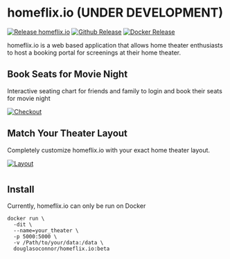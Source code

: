 # homeflix.io (UNDER DEVELOPMENT)
[![Release homeflix.io](https://github.com/DougOConnor/homeflix.io/actions/workflows/publish.yaml/badge.svg)](https://github.com/DougOConnor/homeflix.io/actions/workflows/publish.yaml)
[![Github Release](https://img.shields.io/github/v/tag/dougoconnor/homeflix.io?label=Github%20Release)](https://github.com/DougOConnor/homeflix.io)
[![Docker Release](https://img.shields.io/docker/v/douglasoconnor/homeflix.io?label=Docker%20Release)](https://hub.docker.com/repository/docker/douglasoconnor/homeflix.io)


homeflix.io is a web based application that allows home theater enthusiasts to host a booking portal for screenings at their home theater.

## Book Seats for Movie Night
Interactive seating chart for friends and family to login and book their seats for movie night

[![Checkout](https://d3n602puh8jcti.cloudfront.net/readme/checkout_screen_compressed.jpg)](https://github.com/DougOConnor/homeflix.io)

## Match Your Theater Layout
Completely customize homeflix.io with your exact home theater layout.

[![Layout](https://d3n602puh8jcti.cloudfront.net/readme/layout_editor_compressed.jpg)](https://github.com/DougOConnor/homeflix.io)


#
## Install
Currently, homeflix.io can only be run on Docker
```shell
docker run \
  -dit \
  --name=your_theater \
  -p 5000:5000 \
  -v /Path/to/your/data:/data \
  douglasoconnor/homeflix.io:beta
```
